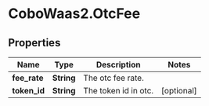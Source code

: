# CoboWaas2.OtcFee

## Properties

Name | Type | Description | Notes
------------ | ------------- | ------------- | -------------
**fee_rate** | **String** | The otc fee rate. | 
**token_id** | **String** | The token id in otc. | [optional] 


